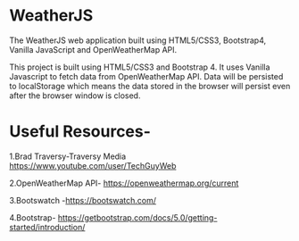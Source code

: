 # WeatherJS

The WeatherJS web application built using HTML5/CSS3, Bootstrap4, Vanilla JavaScript and OpenWeatherMap API.

This project is built using HTML5/CSS3 and Bootstrap 4. It uses Vanilla Javascript to fetch data from OpenWeatherMap API. Data will be persisted to localStorage which means the data stored in the browser will persist even after the browser window is closed.

# Useful Resources-

1.Brad Traversy-Traversy Media https://www.youtube.com/user/TechGuyWeb

2.OpenWeatherMap API- https://openweathermap.org/current

3.Bootswatch -https://bootswatch.com/

4.Bootstrap- https://getbootstrap.com/docs/5.0/getting-started/introduction/
